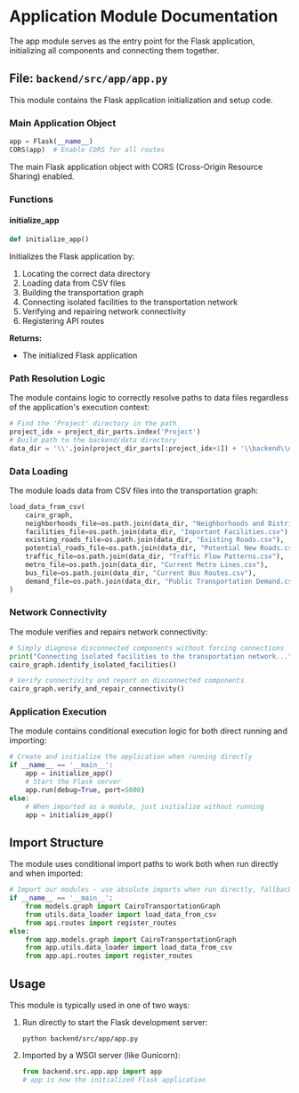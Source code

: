 # Application Module Documentation

The app module serves as the entry point for the Flask application, initializing all components and connecting them together.

## File: `backend/src/app/app.py`

This module contains the Flask application initialization and setup code.

### Main Application Object

```python
app = Flask(__name__)
CORS(app)  # Enable CORS for all routes
```

The main Flask application object with CORS (Cross-Origin Resource Sharing) enabled.

### Functions

#### initialize_app

```python
def initialize_app()
```

Initializes the Flask application by:
1. Locating the correct data directory
2. Loading data from CSV files
3. Building the transportation graph
4. Connecting isolated facilities to the transportation network
5. Verifying and repairing network connectivity
6. Registering API routes

**Returns:**
- The initialized Flask application

### Path Resolution Logic

The module contains logic to correctly resolve paths to data files regardless of the application's execution context:

```python
# Find the 'Project' directory in the path
project_idx = project_dir_parts.index('Project')
# Build path to the backend/data directory
data_dir = '\\'.join(project_dir_parts[:project_idx+1]) + '\\backend\\data'
```

### Data Loading

The module loads data from CSV files into the transportation graph:

```python
load_data_from_csv(
    cairo_graph,
    neighborhoods_file=os.path.join(data_dir, "Neighborhoods and Districts.csv"), 
    facilities_file=os.path.join(data_dir, "Important Facilities.csv"),
    existing_roads_file=os.path.join(data_dir, "Existing Roads.csv"),
    potential_roads_file=os.path.join(data_dir, "Potential New Roads.csv"),
    traffic_file=os.path.join(data_dir, "Traffic Flow Patterns.csv"),
    metro_file=os.path.join(data_dir, "Current Metro Lines.csv"),
    bus_file=os.path.join(data_dir, "Current Bus Routes.csv"),
    demand_file=os.path.join(data_dir, "Public Transportation Demand.csv")
)
```

### Network Connectivity

The module verifies and repairs network connectivity:

```python
# Simply diagnose disconnected components without forcing connections
print("Connecting isolated facilities to the transportation network...")
cairo_graph.identify_isolated_facilities()

# Verify connectivity and report on disconnected components
cairo_graph.verify_and_repair_connectivity()
```

### Application Execution

The module contains conditional execution logic for both direct running and importing:

```python
# Create and initialize the application when running directly
if __name__ == '__main__':
    app = initialize_app()
    # Start the Flask server
    app.run(debug=True, port=5000)
else:
    # When imported as a module, just initialize without running
    app = initialize_app()
```

## Import Structure

The module uses conditional import paths to work both when run directly and when imported:

```python
# Import our modules - use absolute imports when run directly, fallback to relative imports when imported
if __name__ == '__main__':
    from models.graph import CairoTransportationGraph
    from utils.data_loader import load_data_from_csv
    from api.routes import register_routes
else:
    from app.models.graph import CairoTransportationGraph
    from app.utils.data_loader import load_data_from_csv
    from app.api.routes import register_routes
```

## Usage

This module is typically used in one of two ways:

1. Run directly to start the Flask development server:
   ```
   python backend/src/app/app.py
   ```

2. Imported by a WSGI server (like Gunicorn):
   ```python
   from backend.src.app.app import app
   # app is now the initialized Flask application
   ```
